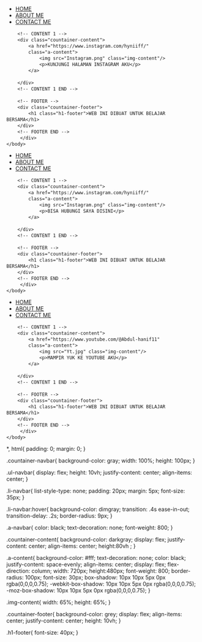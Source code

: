 <html>
    <head>
        <title>ABOUT ME</title>
        <link rel="stylesheet" href="project one.css"/>
    </head>
    <body>
        <div class="countainer">
        <!-- NAVIGATION BAR -->
        <div class="countainer-navbar">
            <ul class="ul-navbar">
                <li class="li-navbar">
                    <a href="index.html" class="a-navbar">HOME</a>
                </li>
                <li class="li-navbar">
                    <a href="about.html" class="a-navbar">ABOUT ME</a>
                </li>
                <li class="li-navbar">
                    <a href="contact.html" class="a-navbar">CONTACT ME</a>
                </li>
            </ul>
        </div>
        <!-- NAVIGATION BAR END -->

        <!-- CONTENT 1 -->
        <div class="countainer-content">
            <a href="https://www.instagram.com/hyniiff/" 
            class="a-content">
                <img src="Instagram.png" class="img-content"/>
                <p>KUNJUNGI HALAMAN INSTAGRAM AKU</p>
            </a>
            
        </div>
        <!-- CONTENT 1 END -->

        <!-- FOOTER -->
        <div class="countainer-footer">
            <h1 class="h1-footer">WEB INI DIBUAT UNTUK BELAJAR BERSAMA</h1>
        </div>
        <!-- FOOTER END -->
         </div>
    </body>
</html>
<html>
    <head>
        <title>CONTACT ME</title>
        <link rel="stylesheet" href="project one.css"/>
    </head>
    <body>
        <div class="countainer">
        <!-- NAVIGATION BAR -->
        <div class="countainer-navbar">
            <ul class="ul-navbar">
                <li class="li-navbar">
                    <a href="index.html" class="a-navbar">HOME</a>
                </li>
                <li class="li-navbar">
                    <a href="about.html" class="a-navbar">ABOUT ME</a>
                </li>
                <li class="li-navbar">
                    <a href="contact.html" class="a-navbar">CONTACT ME</a>
                </li>
            </ul>
        </div>
        <!-- NAVIGATION BAR END -->

        <!-- CONTENT 1 -->
        <div class="countainer-content">
            <a href="https://www.instagram.com/hyniiff/" 
            class="a-content">
                <img src="Instagram.png" class="img-content"/>
                <p>BISA HUBUNGI SAYA DISINI</p>
            </a>
            
        </div>
        <!-- CONTENT 1 END -->

        <!-- FOOTER -->
        <div class="countainer-footer">
            <h1 class="h1-footer">WEB INI DIBUAT UNTUK BELAJAR BERSAMA</h1>
        </div>
        <!-- FOOTER END -->
         </div>
    </body>
</html>
<html>
    <head>
        <title>PROJECT ONE</title>
        <link rel="stylesheet" href="project one.css"/>
    </head>
    <body>
        <div class="countainer">
        <!-- NAVIGATION BAR -->
        <div class="countainer-navbar">
            <ul class="ul-navbar">
                <li class="li-navbar">
                    <a href="#" class="a-navbar">HOME</a>
                </li>
                <li class="li-navbar">
                    <a href="about.html" class="a-navbar">ABOUT ME</a>
                </li>
                <li class="li-navbar">
                    <a href="contact.html" class="a-navbar">CONTACT ME</a>
                </li>
            </ul>
        </div>
        <!-- NAVIGATION BAR END -->

        <!-- CONTENT 1 -->
        <div class="countainer-content">
            <a href="https://www.youtube.com/@Abdul-hanif11" 
            class="a-content">
                <img src="Yt.jpg" class="img-content"/>
                <p>MAMPIR YUK KE YOUTUBE AKU</p>
            </a>
            
        </div>
        <!-- CONTENT 1 END -->

        <!-- FOOTER -->
        <div class="countainer-footer">
            <h1 class="h1-footer">WEB INI DIBUAT UNTUK BELAJAR BERSAMA</h1>
        </div>
        <!-- FOOTER END -->
         </div>
    </body>
</html>
*,
html{
padding: 0;
margin: 0;
}

.countainer-navbar{
    background-color: gray;
    width: 100%;
    height: 100px;
}

.ul-navbar{
display: flex;
height: 10vh;
justify-content: center;
align-items: center;
}

.li-navbar{
list-style-type: none;
padding: 20px;
margin: 5px;
font-size: 35px;
}

.li-navbar:hover{
    background-color: dimgray;
    transition: .4s ease-in-out;
    transition-delay: .2s;
    border-radius: 9px;
}

.a-navbar{
color: black;
text-decoration: none;
font-weight: 800;
}

.countainer-content{
background-color: darkgray;
display: flex;
justify-content: center;
align-items: center;
 height:80vh ;
}

.a-content{
    background-color: #fff;
    text-decoration: none;
    color: black;
    justify-content: space-evenly;
    align-items: center;
    display: flex;
    flex-direction: column;
    width: 720px;
    height:480px;
    font-weight: 800;
    border-radius: 100px;
    font-size: 30px;
    box-shadow: 10px 10px 5px 0px rgba(0,0,0,0.75);
    -webkit-box-shadow: 10px 10px 5px 0px rgba(0,0,0,0.75);
    -moz-box-shadow: 10px 10px 5px 0px rgba(0,0,0,0.75);
}

.img-content{
width: 65%;
height: 65%;
}

.countainer-footer{
background-color: grey;
display: flex;
align-items: center;
justify-content: center;
height: 10vh;
}

.h1-footer{
font-size: 40px;
}

